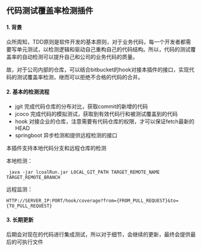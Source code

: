 ## 代码测试覆盖率检测插件

#### 1. 背景

众所周知，TDD原则是软件开发的基本原则，对于业务代码，每一个开发者都需要写单元测试，以检测逻辑和驱动自己重构自己的代码结构。所以，代码的测试覆盖率的自动检测可以提升自己和公司的业务代码的质量。

故，对于公司内部的仓库，可以结合bitbucket的hook对接本插件的接口，实现代码的测试覆盖率检测，继而可以拒绝不合格的代码的合并。

#### 2. 基本的检测流程

* jgit 完成代码仓库的分布对比，获取commit的新增的代码
* jcoco 完成代码的模拟测试，获取到有效代码行和被测试覆盖到的代码
* hook 对接企业的仓库，注意需要有代码仓库的权限，才可以保证fetch最新的HEAD
* springboot 异步检测和提供远程检测的接口

本插件支持本地代码分支和远程仓库的检测

本地检测：

` java -jar lcoalRun.jar LOCAL_GIT_PATH TARGET_REMOTE_NAME TARGET_REMOTE_BRANCH`

远程监测：

`HTTP://SERVER_IP:PORT/hook/coverage?from={FROM_PULL_REQUEST}&to={TO_PULL_REQUEST}`

#### 3. 长期更新

后期会对现在的代码进行集成测试，所以对于细节，会继续的更新，最终会提供最后的可执行文件